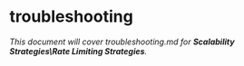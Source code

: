 # troubleshooting

_This document will cover troubleshooting.md for **Scalability Strategies\Rate Limiting Strategies**._

